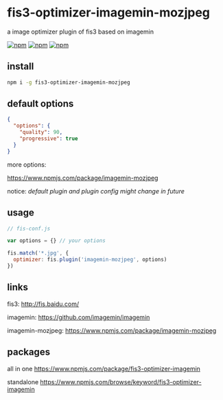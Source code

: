# fis3-optimizer-imagemin-mozjpeg
a image optimizer plugin of fis3 based on imagemin

[![npm](https://img.shields.io/npm/v/fis3-optimizer-imagemin-mozjpeg.svg?style=flat-square)](https://www.npmjs.com/package/fis3-optimizer-imagemin-mozjpeg)
[![npm](https://img.shields.io/npm/dt/fis3-optimizer-imagemin-mozjpeg.svg?style=flat-square)](https://www.npmjs.com/package/fis3-optimizer-imagemin-mozjpeg)
[![npm](https://img.shields.io/npm/dm/fis3-optimizer-imagemin-mozjpeg.svg?style=flat-square)](https://www.npmjs.com/package/fis3-optimizer-imagemin-mozjpeg)

## install
```sh
npm i -g fis3-optimizer-imagemin-mozjpeg
```

## default options
```json
{
  "options": {
    "quality": 90,
    "progressive": true
  }
}
```
more options:

https://www.npmjs.com/package/imagemin-mozjpeg


notice: *default plugin and plugin config might change in future*

## usage

```js
// fis-conf.js

var options = {} // your options

fis.match('*.jpg', {
  optimizer: fis.plugin('imagemin-mozjpeg', options)
})
```

## links
fis3: http://fis.baidu.com/

imagemin: https://github.com/imagemin/imagemin

imagemin-mozjpeg: https://www.npmjs.com/package/imagemin-mozjpeg


## packages
all in one
https://www.npmjs.com/package/fis3-optimizer-imagemin

standalone
https://www.npmjs.com/browse/keyword/fis3-optimizer-imagemin